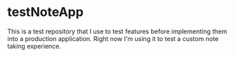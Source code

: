 # testNoteApp
This is a test repository that I use to test features before implementing them into a production application.
Right now I'm using it to test a custom note taking experience. 
